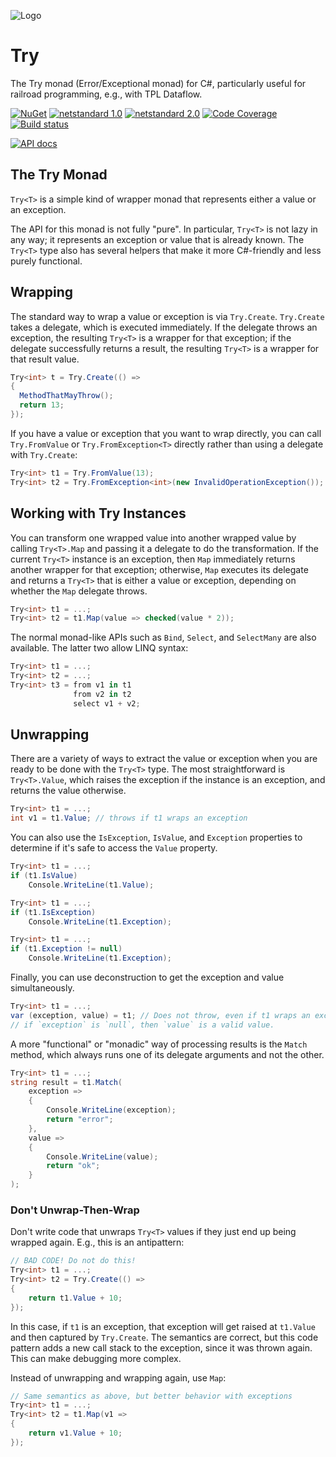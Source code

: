 ![Logo](Logo.128.png)

# Try
The Try monad (Error/Exceptional monad) for C#, particularly useful for railroad programming, e.g., with TPL Dataflow.

[![NuGet](https://img.shields.io/nuget/v/Nito.Try.svg)](https://www.nuget.org/packages/Nito.Try/) [![netstandard 1.0](https://img.shields.io/badge/netstandard-1.0-brightgreen.svg)](https://docs.microsoft.com/en-us/dotnet/standard/net-standard) [![netstandard 2.0](https://img.shields.io/badge/netstandard-2.0-brightgreen.svg)](https://docs.microsoft.com/en-us/dotnet/standard/net-standard) [![Code Coverage](https://coveralls.io/repos/github/StephenCleary/Try/badge.svg?branch=master)](https://coveralls.io/github/StephenCleary/Try?branch=master) [![Build status](https://ci.appveyor.com/api/projects/status/nuhqjj1b6j0dquvf/branch/master?svg=true)](https://ci.appveyor.com/project/StephenCleary/try/branch/master)

[![API docs](https://img.shields.io/badge/reference%20docs-api-blue.svg)](http://dotnetapis.com/pkg/Nito.Try)

## The Try Monad

`Try<T>` is a simple kind of wrapper monad that represents either a value or an exception.

The API for this monad is not fully "pure". In particular, `Try<T>` is not lazy in any way; it represents an exception or value that is already known. The `Try<T>` type also has several helpers that make it more C#-friendly and less purely functional.

## Wrapping

The standard way to wrap a value or exception is via `Try.Create`. `Try.Create` takes a delegate, which is executed immediately. If the delegate throws an exception, the resulting `Try<T>` is a wrapper for that exception; if the delegate successfully returns a result, the resulting `Try<T>` is a wrapper for that result value.

```C#
Try<int> t = Try.Create(() =>
{
  MethodThatMayThrow();
  return 13;
});
```

If you have a value or exception that you want to wrap directly, you can call `Try.FromValue` or `Try.FromException<T>` directly rather than using a delegate with `Try.Create`:

```C#
Try<int> t1 = Try.FromValue(13);
Try<int> t2 = Try.FromException<int>(new InvalidOperationException());
```

## Working with Try<T> Instances

You can transform one wrapped value into another wrapped value by calling `Try<T>.Map` and passing it a delegate to do the transformation. If the current `Try<T>` instance is an exception, then `Map` immediately returns another wrapper for that exception; otherwise, `Map` executes its delegate and returns a `Try<T>` that is either a value or exception, depending on whether the `Map` delegate throws.

```C#
Try<int> t1 = ...;
Try<int> t2 = t1.Map(value => checked(value * 2));
```

The normal monad-like APIs such as `Bind`, `Select`, and `SelectMany` are also available. The latter two allow LINQ syntax:

```C#
Try<int> t1 = ...;
Try<int> t2 = ...;
Try<int> t3 = from v1 in t1
              from v2 in t2
              select v1 + v2;
```

## Unwrapping

There are a variety of ways to extract the value or exception when you are ready to be done with the `Try<T>` type. The most straightforward is `Try<T>.Value`, which raises the exception if the instance is an exception, and returns the value otherwise.

```C#
Try<int> t1 = ...;
int v1 = t1.Value; // throws if t1 wraps an exception
```

You can also use the `IsException`, `IsValue`, and `Exception` properties to determine if it's safe to access the `Value` property.

```C#
Try<int> t1 = ...;
if (t1.IsValue)
    Console.WriteLine(t1.Value);
```

```C#
Try<int> t1 = ...;
if (t1.IsException)
    Console.WriteLine(t1.Exception);
```

```C#
Try<int> t1 = ...;
if (t1.Exception != null)
    Console.WriteLine(t1.Exception);
```

Finally, you can use deconstruction to get the exception and value simultaneously.

```C#
Try<int> t1 = ...;
var (exception, value) = t1; // Does not throw, even if t1 wraps an exception.
// if `exception` is `null`, then `value` is a valid value.
```

A more "functional" or "monadic" way of processing results is the `Match` method, which always runs one of its delegate arguments and not the other.

```C#
Try<int> t1 = ...;
string result = t1.Match(
    exception =>
    {
        Console.WriteLine(exception);
        return "error";
    },
    value =>
    {
        Console.WriteLine(value);
        return "ok";
    }
);
```

### Don't Unwrap-Then-Wrap

Don't write code that unwraps `Try<T>` values if they just end up being wrapped again. E.g., this is an antipattern:

```C#
// BAD CODE! Do not do this!
Try<int> t1 = ...;
Try<int> t2 = Try.Create(() =>
{
    return t1.Value + 10;
});
```

In this case, if `t1` is an exception, that exception will get raised at `t1.Value` and then captured by `Try.Create`. The semantics are correct, but this code pattern adds a new call stack to the exception, since it was thrown again. This can make debugging more complex.

Instead of unwrapping and wrapping again, use `Map`:

```C#
// Same semantics as above, but better behavior with exceptions
Try<int> t1 = ...;
Try<int> t2 = t1.Map(v1 =>
{
    return v1.Value + 10;
});
```
